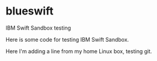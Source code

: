# blueswift
IBM Swift Sandbox testing

Here is some code for testing IBM Swift Sandbox.

Here I'm adding a line from my home Linux box, testing git.
